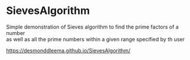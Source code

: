 # SievesAlgorithm

Simple demonstration of Sieves algorithm to find the prime factors of a number <br />
as well as all the prime numbers within a given range specified by th user

https://desmonddleema.github.io/SievesAlgorithm/
